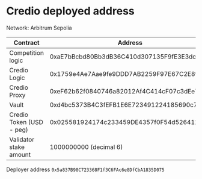 # Credio deployed address
Network: Arbitrum Sepolia

| Contract | Address |
| -------- | ------- |
| Competition logic |0xaE7bBcbd80Bb3dB36C410d307135F9fE3E3dcd40 |
| Credio Logic | 0x1759e4Ae7Aae9fe9DDD7AB2259F97E67C2E8f458 |
| Credio Proxy | 0xeF62b62f0840746a82012Af4C414cF07c3dEe7F1 |
| Vault | 0xd4bc5373B4C3fEFB1E6E723491224185690c7354 |
| Credio Token (USD - peg) | 0x025581924174c233459DE4357f0F54d526411646 |
| Validator stake amount | 1000000000 (decimal 6) |

Deployer address `0x5a837B98C723368F1f3C6FAc6e8DfCbA1835D075`










